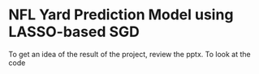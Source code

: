 # NFL Yard Prediction Model using LASSO-based SGD
To get an idea of the result of the project, review the pptx. To look at the code

